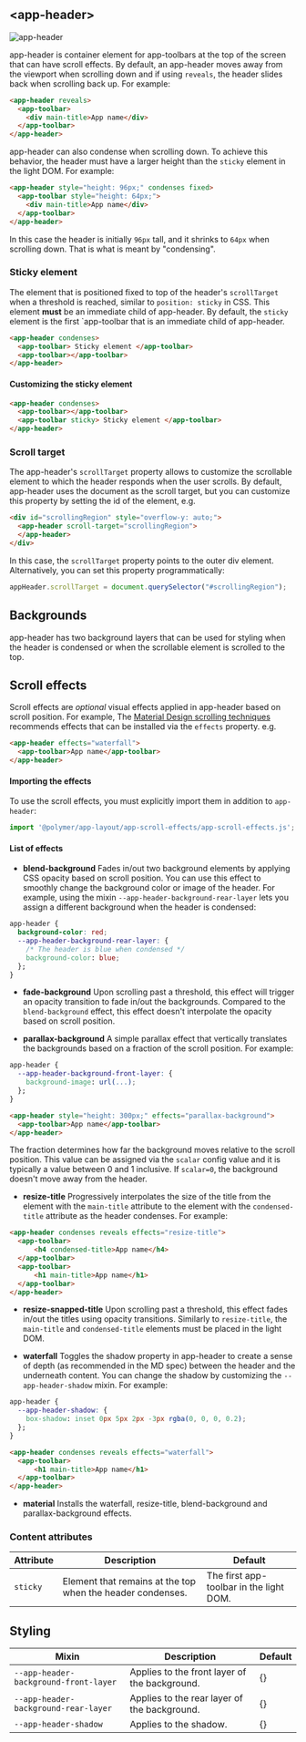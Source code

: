 ## &lt;app-header&gt;

![app-header](http://app-layout-assets.appspot.com/assets/docs/app-header/header.gif)

app-header is container element for app-toolbars at the top of the screen that can have scroll
effects. By default, an app-header moves away from the viewport when scrolling down and
if using `reveals`, the header slides back when scrolling back up. For example:

```html
<app-header reveals>
  <app-toolbar>
    <div main-title>App name</div>
  </app-toolbar>
</app-header>
```

app-header can also condense when scrolling down. To achieve this behavior, the header
must have a larger height than the `sticky` element in the light DOM. For example:

```html
<app-header style="height: 96px;" condenses fixed>
  <app-toolbar style="height: 64px;">
    <div main-title>App name</div>
  </app-toolbar>
</app-header>
```

In this case the header is initially `96px` tall, and it shrinks to `64px` when scrolling down.
That is what is meant by "condensing".

### Sticky element

The element that is positioned fixed to top of the header's `scrollTarget` when a threshold
is reached, similar to `position: sticky` in CSS. This element **must** be an immediate
child of app-header. By default, the `sticky` element is the first `app-toolbar that
is an immediate child of app-header.

```html
<app-header condenses>
  <app-toolbar> Sticky element </app-toolbar>
  <app-toolbar></app-toolbar>
</app-header>
```

#### Customizing the sticky element

```html
<app-header condenses>
  <app-toolbar></app-toolbar>
  <app-toolbar sticky> Sticky element </app-toolbar>
</app-header>
```

### Scroll target

The app-header's `scrollTarget` property allows to customize the scrollable element to which
the header responds when the user scrolls. By default, app-header uses the document as
the scroll target, but you can customize this property by setting the id of the element, e.g.

```html
<div id="scrollingRegion" style="overflow-y: auto;">
  <app-header scroll-target="scrollingRegion">
  </app-header>
</div>
```

In this case, the `scrollTarget` property points to the outer div element. Alternatively,
you can set this property programmatically:

```js
appHeader.scrollTarget = document.querySelector("#scrollingRegion");
```

## Backgrounds
app-header has two background layers that can be used for styling when the header is condensed
or when the scrollable element is scrolled to the top.

## Scroll effects

Scroll effects are _optional_ visual effects applied in app-header based on scroll position. For example,
The [Material Design scrolling techniques](https://www.google.com/design/spec/patterns/scrolling-techniques.html)
recommends effects that can be installed via the `effects` property. e.g.

```html
<app-header effects="waterfall">
  <app-toolbar>App name</app-toolbar>
</app-header>
```

#### Importing the effects

To use the scroll effects, you must explicitly import them in addition to `app-header`:

```js
import '@polymer/app-layout/app-scroll-effects/app-scroll-effects.js';
```

#### List of effects

* **blend-background**
Fades in/out two background elements by applying CSS opacity based on scroll position.
You can use this effect to smoothly change the background color or image of the header.
For example, using the mixin `--app-header-background-rear-layer` lets you assign a different
background when the header is condensed:

```css
app-header {
  background-color: red;
  --app-header-background-rear-layer: {
    /* The header is blue when condensed */
    background-color: blue;
  };
}
```

* **fade-background**
Upon scrolling past a threshold, this effect will trigger an opacity transition to
fade in/out the backgrounds. Compared to the `blend-background` effect,
this effect doesn't interpolate the opacity based on scroll position.

* **parallax-background**
A simple parallax effect that vertically translates the backgrounds based on a fraction
of the scroll position. For example:

```css
app-header {
  --app-header-background-front-layer: {
    background-image: url(...);
  };
}
```
```html
<app-header style="height: 300px;" effects="parallax-background">
  <app-toolbar>App name</app-toolbar>
</app-header>
```

The fraction determines how far the background moves relative to the scroll position.
This value can be assigned via the `scalar` config value and it is typically a value
between 0 and 1 inclusive. If `scalar=0`, the background doesn't move away from the header.

* **resize-title**
Progressively interpolates the size of the title from the element with the `main-title` attribute
to the element with the `condensed-title` attribute as the header condenses. For example:

```html
<app-header condenses reveals effects="resize-title">
  <app-toolbar>
      <h4 condensed-title>App name</h4>
  </app-toolbar>
  <app-toolbar>
      <h1 main-title>App name</h1>
  </app-toolbar>
</app-header>
```

* **resize-snapped-title**
Upon scrolling past a threshold, this effect fades in/out the titles using opacity transitions.
Similarly to `resize-title`, the `main-title` and `condensed-title` elements must be placed in the
light DOM.

* **waterfall**
Toggles the shadow property in app-header to create a sense of depth (as recommended in the
MD spec) between the header and the underneath content. You can change the shadow by
customizing the `--app-header-shadow` mixin. For example:

```css
app-header {
  --app-header-shadow: {
    box-shadow: inset 0px 5px 2px -3px rgba(0, 0, 0, 0.2);
  };
}
```

```html
<app-header condenses reveals effects="waterfall">
  <app-toolbar>
      <h1 main-title>App name</h1>
  </app-toolbar>
</app-header>
```

* **material**
Installs the waterfall, resize-title, blend-background and parallax-background effects.

### Content attributes

Attribute | Description         | Default
----------|---------------------|----------------------------------------
`sticky` | Element that remains at the top when the header condenses. | The first app-toolbar in the light DOM.


## Styling

Mixin | Description | Default
------|-------------|----------
`--app-header-background-front-layer` | Applies to the front layer of the background. | {}
`--app-header-background-rear-layer` | Applies to the rear layer of the background. | {}
`--app-header-shadow` | Applies to the shadow. | {}
